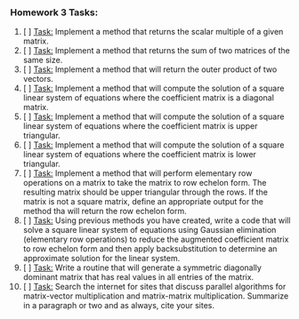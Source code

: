 ### Homework 3 Tasks:

1. [ ] [Task:](1-scalarmult.md)
 Implement a method that returns the scalar multiple of a given matrix. 
2. [ ] [Task:](2-matrixsum.md)
  Implement a method that returns the sum of two matrices of the same size. 
3. [ ] [Task:](3-outerproductv.md)
 Implement a method that will return the outer product of two vectors. 
4. [ ] [Task:](4-diagsolut.md)
  Implement a method that will compute the solution of a square linear system of equations where the coefficient matrix is a diagonal matrix.  
5. [ ] [Task:](5-uppertriangsolut.md)
  Implement a method that will compute the solution of a square linear system of equations where the coefficient matrix is upper triangular.
6. [ ] [Task:](6-lowertriangsolut.md)
  Implement a method that will compute the solution of a square linear system of equations where the coefficient matrix is lower triangular.
7. [ ] [Task:](7-rowechelonform.md)
  Implement a method that will perform elementary row operations on a matrix to take the matrix to row echelon form. The resulting matrix should be upper triangular through the rows. If the matrix is not a square matrix, define an appropriate output for the method tha will return the row echelon form.
8. [ ] [Task:](8-GE.md)
 Using previous methods you have created, write a code that will solve a square linear system of equations using Gaussian elimination (elementary row operations) to reduce the augmented coefficient matrix to row echelon form and then apply backsubstitution to determine an approximate solution for the linear system. 
9. [ ] [Task:](9-symdiagdom.md)
 Write a routine that will generate a symmetric diagonally dominant matrix that has real values in all entries of the matrix.
10. [ ] [Task:](10-frobeniusnorm.md)
 Search the internet for sites that discuss parallel algorithms for matrix-vector multiplication and matrix-matrix multiplication. Summarize in a paragraph or two and as always, cite your sites. 
